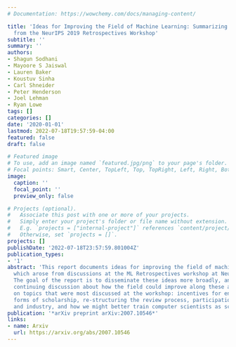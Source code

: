 ```yaml
---
# Documentation: https://wowchemy.com/docs/managing-content/

title: 'Ideas for Improving the Field of Machine Learning: Summarizing Discussion
  from the NeurIPS 2019 Retrospectives Workshop'
subtitle: ''
summary: ''
authors:
- Shagun Sodhani
- Mayoore S Jaiswal
- Lauren Baker
- Koustuv Sinha
- Carl Shneider
- Peter Henderson
- Joel Lehman
- Ryan Lowe
tags: []
categories: []
date: '2020-01-01'
lastmod: 2022-07-18T19:57:59-04:00
featured: false
draft: false

# Featured image
# To use, add an image named `featured.jpg/png` to your page's folder.
# Focal points: Smart, Center, TopLeft, Top, TopRight, Left, Right, BottomLeft, Bottom, BottomRight.
image:
  caption: ''
  focal_point: ''
  preview_only: false

# Projects (optional).
#   Associate this post with one or more of your projects.
#   Simply enter your project's folder or file name without extension.
#   E.g. `projects = ["internal-project"]` references `content/project/deep-learning/index.md`.
#   Otherwise, set `projects = []`.
projects: []
publishDate: '2022-07-18T23:57:59.801004Z'
publication_types:
- '1'
abstract: 'This report documents ideas for improving the field of machine learning,
  which arose from discussions at the ML Retrospectives workshop at NeurIPS 2019.
  The goal of the report is to disseminate these ideas more broadly, and in turn encourage
  continuing discussion about how the field could improve along these axes. We focus
  on topics that were most discussed at the workshop: incentives for encouraging alternate
  forms of scholarship, re-structuring the review process, participation from academia
  and industry, and how we might better train computer scientists as scientists.'
publication: '*arXiv preprint arXiv:2007.10546*'
links:
- name: Arxiv
  url: https://arxiv.org/abs/2007.10546
---
```

